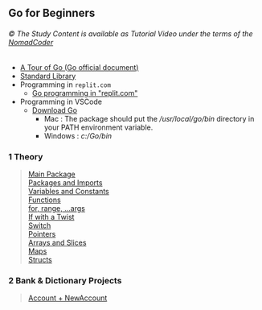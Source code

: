 
## Go for Beginners

###### © The Study Content is available as Tutorial Video under the terms of the [NomadCoder](https://nomadcoders.co/go-for-beginners/lobby) 

- [A Tour of Go (Go official document)](https://go.dev/tour/basics/1)
- [Standard Library](https://pkg.go.dev/std)
- Programming in `replit.com`
    - [Go programming in "replit.com"](https://replit.com/)
- Programming in VSCode
    - [Download Go](https://go.dev/dl/)
        - Mac : The package should put the */usr/local/go/bin* directory in your PATH environment variable. 
        - Windows : *c:/Go/bin*

### 1 Theory
> [Main Package](./mp.md)  
> [Packages and Imports](./pi.md)  
> [Variables and Constants](./vc.md)  
> [Functions](./functions.md)    
> [for, range, ...args](./for.md)  
> [If with a Twist](./if.md)  
> [Switch](./switch.md)  
> [Pointers](./pointers.md)  
> [Arrays and Slices](./as.md)  
> [Maps](./maps.md)  
> [Structs](./structs.md)  


### 2 Bank & Dictionary Projects
> [Account + NewAccount](./ac.md)

<!--
* I)MPORTANT CONCEPT
    * channels
    * go routines

### 3 URL Checker & Go Routines

### 4 Job Scrapper

### 5 Web Server With ECHO
-->
